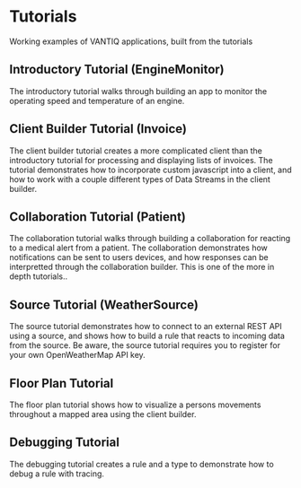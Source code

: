 # Tutorials
Working examples of VANTIQ applications, built from the tutorials

## Introductory Tutorial (EngineMonitor)
The introductory tutorial walks through building an app to monitor the operating speed and temperature of an engine.

## Client Builder Tutorial (Invoice)
The client builder tutorial creates a more complicated client than the introductory tutorial for processing and displaying lists of invoices. The tutorial demonstrates how to incorporate custom javascript into a client, and how to work with a couple different types of Data Streams in the client builder.

## Collaboration Tutorial (Patient)
The collaboration tutorial walks through building a collaboration for reacting to a medical alert from a patient. The collaboration demonstrates how notifications can be sent to users devices, and how responses can be interpretted through the collaboration builder. This is one of the more in depth tutorials..

## Source Tutorial (WeatherSource)
The source tutorial demonstrates how to connect to an external REST API using a source, and shows how to build a rule that reacts to incoming data from the source. Be aware, the source tutorial requires you to register for your own OpenWeatherMap API key.

## Floor Plan Tutorial
The floor plan tutorial shows how to visualize a persons movements throughout a mapped area using the client builder.

## Debugging Tutorial
The debugging tutorial creates a rule and a type to demonstrate how to debug a rule with tracing.
